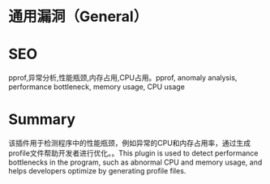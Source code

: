 # 通用漏洞（General）
# SEO
pprof,异常分析,性能瓶颈,内存占用,CPU占用。pprof, anomaly analysis, performance bottleneck, memory usage, CPU usage
# Summary
该插件用于检测程序中的性能瓶颈，例如异常的CPU和内存占用率，通过生成profile文件帮助开发者进行优化。。This plugin is used to detect performance bottlenecks in the program, such as abnormal CPU and memory usage, and helps developers optimize by generating profile files.
